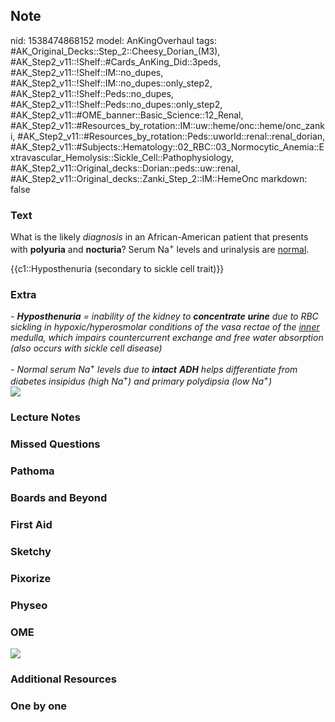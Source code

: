 ## Note
nid: 1538474868152
model: AnKingOverhaul
tags: #AK_Original_Decks::Step_2::Cheesy_Dorian_(M3), #AK_Step2_v11::!Shelf::#Cards_AnKing_Did::3peds, #AK_Step2_v11::!Shelf::IM::no_dupes, #AK_Step2_v11::!Shelf::IM::no_dupes::only_step2, #AK_Step2_v11::!Shelf::Peds::no_dupes, #AK_Step2_v11::!Shelf::Peds::no_dupes::only_step2, #AK_Step2_v11::#OME_banner::Basic_Science::12_Renal, #AK_Step2_v11::#Resources_by_rotation::IM::uw::heme/onc::heme/onc_zanki, #AK_Step2_v11::#Resources_by_rotation::Peds::uworld::renal::renal_dorian, #AK_Step2_v11::#Subjects::Hematology::02_RBC::03_Normocytic_Anemia::Extravascular_Hemolysis::Sickle_Cell::Pathophysiology, #AK_Step2_v11::Original_decks::Dorian::peds::uw::renal, #AK_Step2_v11::Original_decks::Zanki_Step_2::IM::HemeOnc
markdown: false

### Text
What is the likely <i>diagnosis</i> in an African-American patient
that presents with <b>polyuria</b> and <b>nocturia</b>? Serum
Na<sup>+</sup> levels and urinalysis are <u>normal</u>.
<div>
  {{c1::Hyposthenuria (secondary to sickle cell trait)}}
</div>

### Extra
<i>- <b>Hyposthenuria</b> = inability of the kidney to
<b>concentrate</b> <b>urine</b> due to RBC sickling in
hypoxic/hyperosmolar conditions of the vasa rectae of the
<u>inner</u> medulla, which impairs countercurrent exchange and
free water absorption (also occurs with sickle cell disease)</i>
<div>
  <i>- Normal serum Na<sup>+</sup> levels due to <b>intact</b>
  <b>ADH</b> helps differentiate from diabetes insipidus (high
  Na<sup>+</sup>) and primary polydipsia (low Na<sup>+</sup>)</i>
</div>
<div>
  <i><img src="a7cfb8c315f5347dc20936f0a379d4f9.jpg"></i>
</div>

### Lecture Notes


### Missed Questions


### Pathoma


### Boards and Beyond


### First Aid


### Sketchy


### Pixorize


### Physeo


### OME
<div class="ome-widget">
  <a href="https://onlinemeded.org/spa/renal?ref=anki"><img src=
  "_OME_AnkiFlashcards_Topic_4.png"></a>
</div>

### Additional Resources


### One by one

